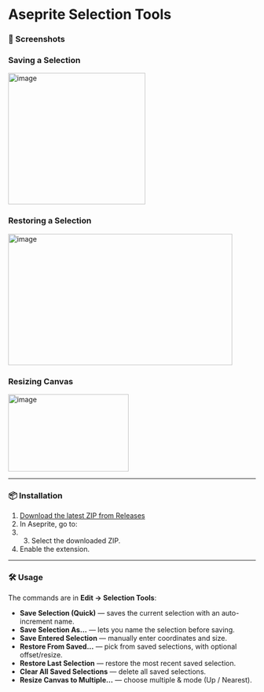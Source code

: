 # Aseprite Selection Tools

### 📸 Screenshots

### Saving a Selection
<img width="279" height="267" alt="image" src="https://github.com/user-attachments/assets/61b69a13-6ccc-4a36-9645-20a845d9d8de" />

### Restoring a Selection
<img width="456" height="267" alt="image" src="https://github.com/user-attachments/assets/416c5a23-6203-4722-b1fa-e6d1a7f33d1d" />

### Resizing Canvas
<img width="245" height="157" alt="image" src="https://github.com/user-attachments/assets/21a42452-ae8f-4506-af0f-59ea60215aae" />


---

### 📦 Installation

1. [Download the latest ZIP from Releases](../../releases)
2. In Aseprite, go to:
3. 3. Select the downloaded ZIP.
4. Enable the extension.

---

### 🛠 Usage

The commands are in **Edit → Selection Tools**:

- **Save Selection (Quick)** — saves the current selection with an auto-increment name.
- **Save Selection As…** — lets you name the selection before saving.
- **Save Entered Selection** — manually enter coordinates and size.
- **Restore From Saved…** — pick from saved selections, with optional offset/resize.
- **Restore Last Selection** — restore the most recent saved selection.
- **Clear All Saved Selections** — delete all saved selections.
- **Resize Canvas to Multiple…** — choose multiple & mode (Up / Nearest).



